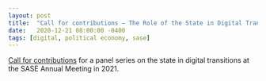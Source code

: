 ```yaml
---
layout: post
title:  "Call for contributions – The Role of the State in Digital Transitions"
date:   2020-12-21 08:00:00 -0400
tags: [digital, political economy, sase]
---
```


[Call for contributions](/events/events_files/2021_sase_digital.pdf) for a panel series on the state in digital transitions at the SASE Annual Meeting in 2021.